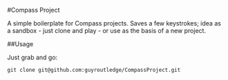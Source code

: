 #Compass Project

A simple boilerplate for Compass projects. Saves a few keystrokes; idea as a sandbox - just clone and play - or use as the basis of a new project.

##Usage

Just grab and go:

	git clone git@github.com:guyroutledge/CompassProject.git